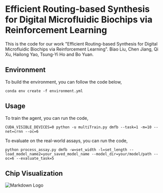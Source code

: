 # Efficient Routing-based Synthesis for Digital Microfluidic Biochips via Reinforcement Learning
This is the code for our work "Efficient Routing-based Synthesis for Digital Microfluidic Biochips via Reinforcement Learning". Biao Liu, Chen Jiang, Qi Xu, Hailong Yao, Tsung-Yi Ho and Bo Yuan.
## Environment
To build the environment, you can follow the code below,

```conda env create -f environment.yml```
## Usage
To train the agent, you can run the code,

```CUDA_VISIBLE_DEVICES=0 python -u multiTrain.py dmfb --task=1 -m=10 --net=crnn --oc=6```

To evaluate on the real-world assays, you can run the code,

```python process_assay.py dmfb -w=set_width -l=set_length --load_model_name2=your_saved_model_name --model_dir=your/model/path --oc=6 --evaluate_task=5```
## Chip Visualization
![Markdown Logo](https://github.com/lxxxxb/ERbS-DMFB/edit/main/chip_visualize.png)

